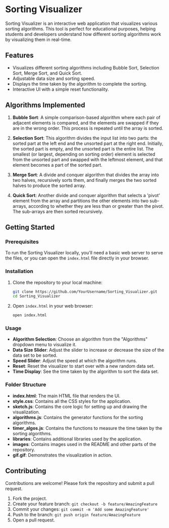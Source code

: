 # Sorting Visualizer

Sorting Visualizer is an interactive web application that visualizes various sorting algorithms. This tool is perfect for educational purposes, helping students and developers understand how different sorting algorithms work by visualizing them in real-time.

## Features

- Visualizes different sorting algorithms including Bubble Sort, Selection Sort, Merge Sort, and Quick Sort.
- Adjustable data size and sorting speed.
- Displays the time taken by the algorithm to complete the sorting.
- Interactive UI with a simple reset functionality.

## Algorithms Implemented

1. **Bubble Sort**: A simple comparison-based algorithm where each pair of adjacent elements is compared, and the elements are swapped if they are in the wrong order. This process is repeated until the array is sorted.

2. **Selection Sort**: This algorithm divides the input list into two parts: the sorted part at the left end and the unsorted part at the right end. Initially, the sorted part is empty, and the unsorted part is the entire list. The smallest (or largest, depending on sorting order) element is selected from the unsorted part and swapped with the leftmost element, and that element becomes a part of the sorted part.

3. **Merge Sort**: A divide and conquer algorithm that divides the array into two halves, recursively sorts them, and finally merges the two sorted halves to produce the sorted array.

4. **Quick Sort**: Another divide and conquer algorithm that selects a 'pivot' element from the array and partitions the other elements into two sub-arrays, according to whether they are less than or greater than the pivot. The sub-arrays are then sorted recursively.

## Getting Started

### Prerequisites

To run the Sorting Visualizer locally, you'll need a basic web server to serve the files, or you can open the `index.html` file directly in your browser.

### Installation

1. Clone the repository to your local machine:

    ```bash
    git clone https://github.com/YourUsername/Sorting_Visualizer.git
    cd Sorting_Visualizer
    ```

2. Open `index.html` in your web browser:

    ```bash
    open index.html
    ```

### Usage

- **Algorithm Selection**: Choose an algorithm from the "Algorithms" dropdown menu to visualize it.
- **Data Size Slider**: Adjust the slider to increase or decrease the size of the data set to be sorted.
- **Speed Slider**: Adjust the speed at which the algorithm runs.
- **Reset**: Reset the visualizer to start over with a new random data set.
- **Time Display**: See the time taken by the algorithm to sort the data set.

### Folder Structure

- **index.html**: The main HTML file that renders the UI.
- **style.css**: Contains all the CSS styles for the application.
- **sketch.js**: Contains the core logic for setting up and drawing the visualization.
- **algorithms.js**: Contains the generator functions for the sorting algorithms.
- **timer_algos.js**: Contains the functions to measure the time taken by the sorting algorithms.
- **libraries**: Contains additional libraries used by the application.
- **images**: Contains images used in the README and other parts of the repository.
- **gif.gif**: Demonstrates the visualization in action.


## Contributing

Contributions are welcome! Please fork the repository and submit a pull request.

1. Fork the project.
2. Create your feature branch: `git checkout -b feature/AmazingFeature`
3. Commit your changes: `git commit -m 'Add some AmazingFeature'`
4. Push to the branch: `git push origin feature/AmazingFeature`
5. Open a pull request.


